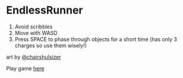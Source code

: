 # EndlessRunner

1. Avoid scribbles
2. Move with WASD
3. Press SPACE to phase through objects for a short time (has only 3 charges so use them wisely!)

art by <a href="https://www.instagram.com/chairshulsizer/?hl=en">@chairshulsizer</a>

Play game <a href="https://dcunn54.github.io/EndlessRunner/">here</a>
